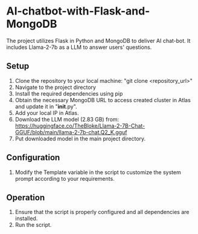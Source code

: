 # AI-chatbot-with-Flask-and-MongoDB
The project utilizes Flask in Python and MongoDB to deliver AI chat-bot. It includes Llama-2-7b as a LLM to answer users' questions.

## Setup
1. Clone the repository to your local machine:
"git clone <repository_url>"
2. Navigate to the project directory
3. Install the required dependencies using pip
4. Obtain the necessary MongoDB URL to access created cluster in Atlas and update it in "__init__.py".
5. Add your local IP in Atlas. 
6. Download the LLM model (2.83 GB) from:
   https://huggingface.co/TheBloke/Llama-2-7B-Chat-GGUF/blob/main/llama-2-7b-chat.Q2_K.gguf
7. Put downloaded model in the main project directory.
## Configuration
1. Modify the Template variable in the script to customize the system prompt according to your requirements.
## Operation
1. Ensure that the script is properly configured and all dependencies are installed.
2. Run the script.

